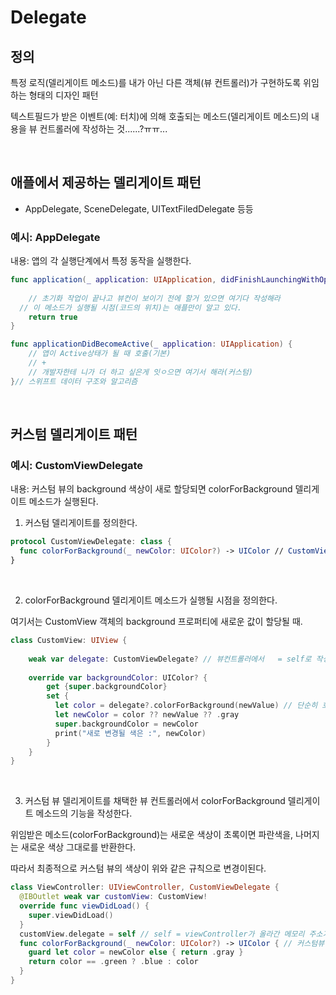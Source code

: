 # Delegate

## 정의

특정 로직(델리게이트 메소드)를 내가 아닌 다른 객체(뷰 컨트롤러)가 구현하도록 위임하는 형태의 디자인 패턴

텍스트필드가 받은 이벤트(예: 터치)에 의해 호출되는 메소드(델리게이트 메소드)의 내용을 뷰 컨트롤러에 작성하는 것......?ㅠㅠ...

<br>

## 애플에서 제공하는 델리게이트 패턴

* AppDelegate, SceneDelegate, UITextFiledDelegate 등등

### 예시: AppDelegate

내용: 앱의 각 실행단계에서 특정 동작을 실행한다.

```swift
func application(_ application: UIApplication, didFinishLaunchingWithOptions launchOptions: [UIApplication.LaunchOptionsKey: Any]?) -> Bool {
    
    // 초기화 작업이 끝나고 뷰컨이 보이기 전에 할거 있으면 여기다 작성해라
  // 이 메소드가 실행될 시점(코드의 위치)는 애플만이 알고 있다.
    return true
}

func applicationDidBecomeActive(_ application: UIApplication) {
    // 앱이 Active상태가 될 때 호출(기본)
    // +
    // 개발자한테 니가 더 하고 싶은게 잇ㅇ으면 여기서 해라(커스텀)
}// 스위프트 데이터 구조와 알고리즘
```

<br>

## 커스텀 델리게이트 패턴

### 예시: CustomViewDelegate

내용: 커스텀 뷰의 background 색상이 새로 할당되면 colorForBackground 델리게이트 메소드가 실행된다.

1) 커스텀 델리게이트를 정의한다.

```swift
protocol CustomViewDelegate: class {
  func colorForBackground(_ newColor: UIColor?) -> UIColor // CustomViewDelegate를 채택한(위임받은) 뷰컨트롤러에서 이 메소드를 구현(기능 작성)해줘야한다.
}
```

<br>

2) colorForBackground 델리게이트 메소드가 실행될 시점을 정의한다.

여기서는 CustomView 객체의 background 프로퍼티에 새로운 값이 할당될 때.

```swift
class CustomView: UIView {
    
    weak var delegate: CustomViewDelegate? // 뷰컨트롤러에서   = self로 작성하므로 순환 참조가 발생할 수 있어서 weak로 선언.
    
    override var backgroundColor: UIColor? {
        get {super.backgroundColor}
        set {
          let color = delegate?.colorForBackground(newValue) // 단순히 호출만 한 것. 실제 호출은 뷰컨트롤러에서 한다. 뷰컨트롤러의 주소 값이 delegate에 담길거다. 따라서 선언은 옵셔널로. 뷰컨트롤러에서 작성된 메소드내용을 가져다가 여기서 실행한다.커스텀뷰는 이 메소드가 어떤 기능을할지 모른다. 그건 뷰컨트롤러에서 작성된다. 이 메소드가 언제 호출되고 어떻게 쓰일지는 여기서 결정한다.
          let newColor = color ?? newValue ?? .gray
          super.backgroundColor = newColor
          print("새로 변경될 색은 :", newColor)
        }
    }
}
```

<br>

3) 커스텀 뷰 델리게이트를 채택한 뷰 컨트롤러에서 colorForBackground 델리게이트 메소드의 기능을 작성한다.

위임받은 메소드(colorForBackground)는 새로운 색상이 초록이면 파란색을, 나머지는 새로운 색상 그대로를 반환한다.

따라서 최종적으로 커스텀 뷰의 색상이 위와 같은 규칙으로 변경이된다.

```swift
class ViewController: UIViewController, CustomViewDelegate {
  @IBOutlet weak var customView: CustomView!
  override func viewDidLoad() {
    super.viewDidLoad()
  }
  customView.delegate = self // self = viewController가 올라간 메모리 주소가 할당됨.
  func colorForBackground(_ newColor: UIColor?) -> UIColor { // 커스텀뷰델리게이트의 메소드의 기능을 작성해야한다(실제구현은 뷰컨트롤러에서 하는거다). 하지만 이 메소드가 언제 호출되고 어떻게 쓰이는지는 모른다. 여기서 UIColor를 반환하면 델리게이트에서 받아다 쓴다.
    guard let color = newColor else { return .gray }
    return color == .green ? .blue : color
  }
}
```

